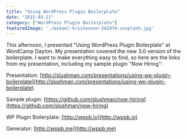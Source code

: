```yaml
---
title: "Using WordPress Plugin Boilerplate"
date: "2015-03-21"
category: ["WordPress Plugin Boilerplate"]
featuredImage: './mikael-kristenson-242070-unsplash.jpg'
---
```


This afternoon, I presented "Using WordPress Plugin Boilerplate" at WordCamp Dayton. My presentation covered the new 3.0 version of the boilerplate. I want to make everything easy to find, so here are the links from my presentation, including my sample plugin "Now Hiring":

Presentation: [http://slushman.com/presentations/using-wp-plugin-boilerplate](http://slushman.com/presentations/using-wp-plugin-boilerplate)

Sample plugin: [https://github.com/slushman/now-hiring](https://github.com/slushman/now-hiring)

WP Plugin Boilerplate: [http://wppb.io](http://wppb.io)

Generator: [http://wppb.me](http://wppb.me)
